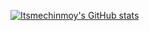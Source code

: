 [![Itsmechinmoy's GitHub stats](https://github-readme-stats.vercel.app/api?username=itsmechinmoy)](https://github.com/anuraghazra/github-readme-stats)
